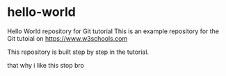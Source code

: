 # hello-world
Hello World repository for Git tutorial
This is an example repository for the Git tutoial on https://www.w3schools.com

This repository is built step by step in the tutorial.

that why i like this
stop bro
